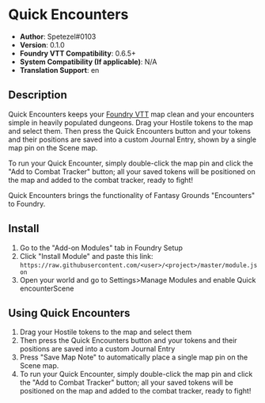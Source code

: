 # Quick Encounters

* **Author**: Spetezel#0103
* **Version**: 0.1.0
* **Foundry VTT Compatibility**: 0.6.5+
* **System Compatibility (If applicable)**: N/A
* **Translation Support**: en


## Description

Quick Encounters keeps your [Foundry VTT](https://foundryvtt.com/) map clean and your encounters simple in heavily populated dungeons. Drag your Hostile tokens to the map and select them. Then press the Quick Encounters button and your tokens and their positions are saved into a custom Journal Entry, shown by a single map pin on the Scene map.

To run your Quick Encounter, simply double-click the map pin and click the "Add to Combat Tracker" button; all your saved tokens will be positioned on the map and added to the combat tracker, ready to fight!

Quick Encounters brings the functionality of Fantasy Grounds "Encounters" to Foundry.

## Install

1. Go to the "Add-on Modules" tab in Foundry Setup
2. Click "Install Module" and paste this link: `https://raw.githubusercontent.com/<user>/<project>/master/module.json`
3. Open your world and go to Settings>Manage Modules and enable Quick encounterScene

## Using Quick Encounters
1. Drag your Hostile tokens to the map and select them
2. Then press the Quick Encounters button and your tokens and their positions are saved into a custom Journal Entry
3. Press "Save Map Note" to automatically place a single map pin on the Scene map.
4. To run your Quick Encounter, simply double-click the map pin and click the "Add to Combat Tracker" button; all your saved tokens will be positioned on the map and added to the combat tracker, ready to fight!
